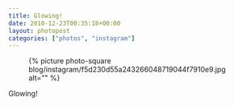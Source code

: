 ```yaml
---
title: Glowing!
date: 2010-12-23T00:35:18+00:00
layout: photopost
categories: ["photos", "instagram"]
---
```


<figure class="photo photo--square">
  {% picture photo-square blog/instagram/f5d230d55a243266048719044f7910e9.jpg alt="" %}
</figure>

Glowing!
